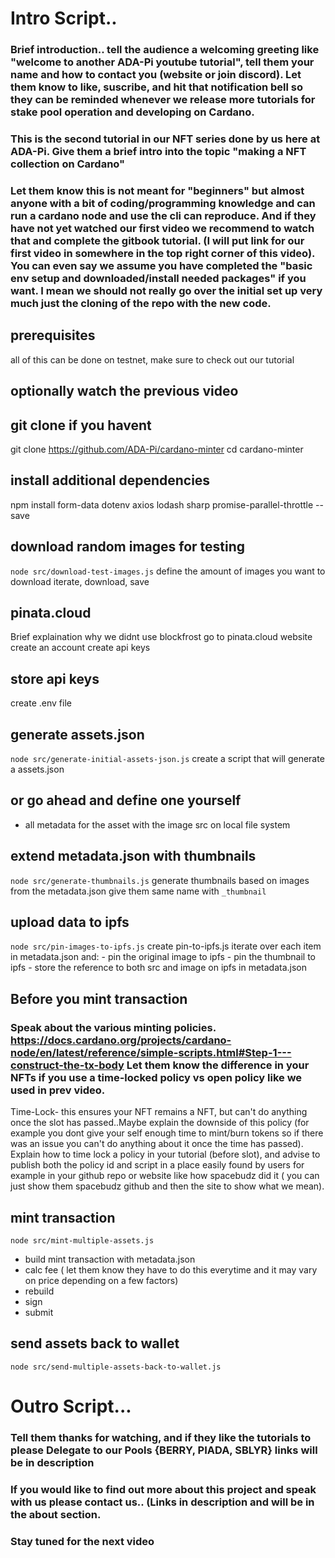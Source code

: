 # Intro Script..

### Brief introduction.. tell the audience a welcoming greeting like "welcome to another ADA-Pi youtube tutorial", tell them your name and how to contact you (website or join discord). Let them know to like, suscribe, and hit that notification bell so they can be reminded whenever we release more tutorials for stake pool operation and developing on Cardano. 

### This is the second tutorial in our NFT series done by us here at ADA-Pi. Give them a brief intro into the topic "making a NFT collection on Cardano"

### Let them know this is not meant for "beginners" but almost anyone with a bit of coding/programming knowledge and can run a cardano node and use the cli can reproduce. And if they have not yet watched our first video we recommend to watch that and complete the gitbook tutorial. (I will put link for our first video in somewhere in the top right corner of this video). You can even say we assume you have completed the "basic env setup and downloaded/install needed packages" if you want. I mean we should not really go over the initial set up very much just the cloning of the repo with the new code.



## prerequisites
all of this can be done on testnet,
make sure to check out our tutorial

## optionally watch the previous video

## git clone if you havent
git clone https://github.com/ADA-Pi/cardano-minter
cd cardano-minter

## install additional dependencies
npm install form-data dotenv axios lodash sharp promise-parallel-throttle --save

## download random images for testing
`node src/download-test-images.js`
define the amount of images you want to download
iterate, download, save

## pinata.cloud
Brief explaination why we didnt use blockfrost
go to pinata.cloud website
create an account
create api keys

## store api keys
create .env file

## generate assets.json
`node src/generate-initial-assets-json.js`
create a script that will generate a assets.json

## or go ahead and define one yourself
- all metadata for the asset with the image src on local file system

## extend metadata.json with thumbnails
`node src/generate-thumbnails.js`
generate thumbnails based on images from the metadata.json
give them same name with `_thumbnail`

## upload data to ipfs
`node src/pin-images-to-ipfs.js`
create pin-to-ipfs.js
iterate over each item in metadata.json and:
    - pin the original image to ipfs
    - pin the thumbnail to ipfs
    - store the reference to both src and image on ipfs in metadata.json 


## Before you mint transaction

### Speak about the various minting policies. https://docs.cardano.org/projects/cardano-node/en/latest/reference/simple-scripts.html#Step-1---construct-the-tx-body Let them know the difference in your NFTs if you use a time-locked policy vs open policy like we used in prev video. 
Time-Lock- this ensures your NFT remains a NFT, but can't do anything once the slot has passed..Maybe explain the downside of this policy (for example you dont give your self enough time to mint/burn tokens so if there was an issue you can't do anything about it once the time has passed).
Explain how to time lock a policy in your tutorial (before slot), and advise to publish both the policy id and script in a place easily found by users for example in your github repo or website like how spacebudz did it ( you can just show them spacebudz github and then the site to show what we mean).


## mint transaction
`node src/mint-multiple-assets.js`
- build mint transaction with metadata.json
- calc fee ( let them know they have to do this everytime and it may vary on price depending on a few factors)
- rebuild
- sign
- submit

## send assets back to wallet
`node src/send-multiple-assets-back-to-wallet.js`


# Outro Script...

### Tell them thanks for watching, and if they like the tutorials to please Delegate to our Pools {BERRY, PIADA, SBLYR} links will be in description
### If you would like to find out more about this project and speak with us please contact us.. (Links in description and will be in the about section.
### Stay tuned for the next video 
